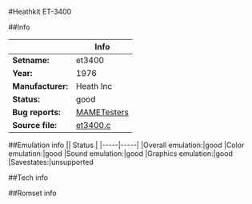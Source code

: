 #Heathkit ET-3400

##Info

||Info|
|-----|-----|
|**Setname:**|et3400
|**Year:**|1976
|**Manufacturer:**|Heath Inc
|**Status:**|good
|**Bug reports:**|[MAMETesters](http://mametesters.org/view_all_set.php?type=1&temporary=y&search=et3400.c)
|**Source file:**|[et3400.c](https://github.com/mamedev/mame/blob/master/src/mess/drivers/et3400.c)

##Emulation info
|| Status |
|-----|-----|
|Overall emulation:|good
|Color emulation:|good
|Sound emulation:|good
|Graphics emulation:|good
|Savestates:|unsupported

##Tech info

##Romset info

<!--- START OF EDITED COMMENT DO NOT TOUCH TEXT ABOVE-->
